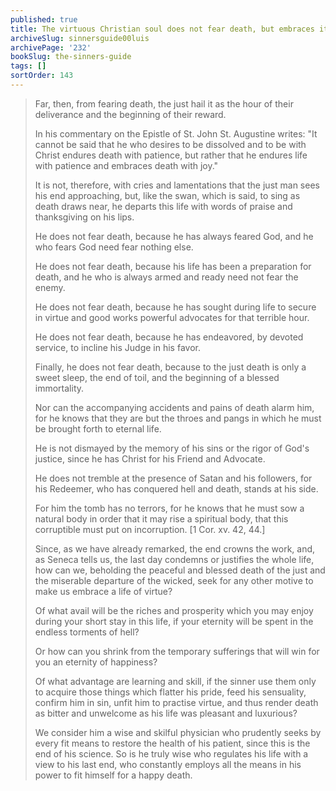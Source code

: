 ```yaml
---
published: true
title: The virtuous Christian soul does not fear death, but embraces it with joy
archiveSlug: sinnersguide00luis
archivePage: '232'
bookSlug: the-sinners-guide
tags: []
sortOrder: 143
---
```


> Far, then, from fearing death, the just hail it as the hour of their deliverance and the beginning of their reward.
>
> In his commentary on the Epistle of St. John St. Augustine writes: "It cannot be said that he who desires to be dissolved and to be with Christ endures death with patience, but rather that he endures life with patience and embraces death with joy."
>
> It is not, therefore, with cries and lamentations that the just man sees his end approaching, but, like the swan, which is said, to sing as death draws near, he departs this life with words of praise and thanksgiving on his lips.
>
> He does not fear death, because he has always feared God, and he who fears God need fear nothing else.
>
> He does not fear death, because his life has been a preparation for death, and he who is always armed and ready need not fear the enemy.
>
> He does not fear death, because he has sought during life to secure in virtue and good works powerful advocates for that terrible hour.
>
> He does not fear death, because he has endeavored, by devoted service, to incline his Judge in his favor.
>
> Finally, he does not fear death, because to the just death is only a sweet sleep, the end of toil, and the beginning of a blessed immortality.
>
> Nor can the accompanying accidents and pains of death alarm him, for he knows that they are but the throes and pangs in which he must be brought forth to eternal life.
>
> He is not dismayed by the memory of his sins or the rigor of God's justice, since he has Christ for his Friend and Advocate.
>
> He does not tremble at the presence of Satan and his followers, for his Redeemer, who has conquered hell and death, stands at his side.
>
> For him the tomb has no terrors, for he knows that he must sow a natural body in order that it may rise a spiritual body, that this corruptible must put on incorruption. [1 Cor. xv. 42, 44.]
>
> Since, as we have already remarked, the end crowns the work, and, as Seneca tells us, the last day condemns or justifies the whole life, how can we, beholding the peaceful and blessed death of the just and the miserable departure of the wicked, seek for any other motive to make us embrace a life of virtue?
>
> Of what avail will be the riches and prosperity which you may enjoy during your short stay in this life, if your eternity will be spent in the endless torments of hell?
>
> Or how can you shrink from the temporary sufferings that will win for you an eternity of happiness?
>
> Of what advantage are learning and skill, if the sinner use them only to acquire those things which flatter his pride, feed his sensuality, confirm him in sin, unfit him to practise virtue, and thus render death as bitter and unwelcome as his life was pleasant and luxurious?
>
> We consider him a wise and skilful physician who prudently seeks by every fit means to restore the health of his patient, since this is the end of his science. So is he truly wise who regulates his life with a view to his last end, who constantly employs all the means in his power to fit himself for a happy death.
